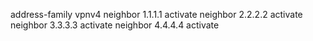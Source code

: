 address-family vpnv4
neighbor 1.1.1.1 activate
neighbor 2.2.2.2 activate
neighbor 3.3.3.3 activate
neighbor 4.4.4.4 activate

